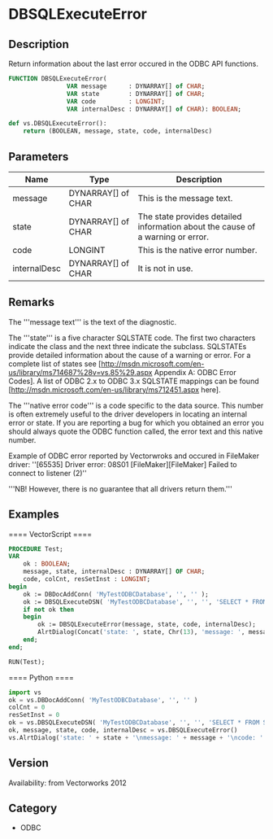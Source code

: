 # DBSQLExecuteError

## Description
Return information about the last error occured in the ODBC API functions.

```pascal
FUNCTION DBSQLExecuteError(
				VAR message      : DYNARRAY[] of CHAR;
				VAR state        : DYNARRAY[] of CHAR;
				VAR code         : LONGINT;
				VAR internalDesc : DYNARRAY[] of CHAR): BOOLEAN;
```

```python
def vs.DBSQLExecuteError():
    return (BOOLEAN, message, state, code, internalDesc)
```

## Parameters
|Name|Type|Description|
|---|---|---|
|message|DYNARRAY[] of CHAR|This is the message text.|
|state|DYNARRAY[] of CHAR|The state provides detailed information about the cause of a warning or error.|
|code|LONGINT|This is the native error number.|
|internalDesc|DYNARRAY[] of CHAR|It is not in use.|

## Remarks
The '''message text''' is the text of the diagnostic.

The '''state''' is a five character SQLSTATE code. The first two characters indicate the class and the next three indicate the subclass. SQLSTATEs provide detailed information about the cause of a warning or error. For a complete list of states see [http://msdn.microsoft.com/en-us/library/ms714687%28v=vs.85%29.aspx Appendix A: ODBC Error Codes]. A list of ODBC 2.x to ODBC 3.x SQLSTATE mappings can be found [http://msdn.microsoft.com/en-us/library/ms712451.aspx here].

The '''native error code''' is a code specific to the data source. This number is often extremely useful to the driver developers in locating an internal error or state. If you are reporting a bug for which you obtained an error you should always quote the ODBC function called, the error text and this native number.

Example of ODBC error reported by Vectorwroks and occured in FileMaker driver:
''[65535] Driver error: 08S01
[FileMaker][FileMaker] Failed to connect to listener (2)''

'''NB! However, there is no guarantee that all drivers return them.'''

## Examples
==== VectorScript ====
```pascal
PROCEDURE Test;
VAR
	ok : BOOLEAN;
	message, state, internalDesc : DYNARRAY[] OF CHAR;
	code, colCnt, resSetInst : LONGINT;
begin
	ok := DBDocAddConn( 'MyTestODBCDatabase', '', '' );
	ok := DBSQLExecuteDSN( 'MyTestODBCDatabase', '', '', 'SELECT * FROM Spaces', colCnt, resSetInst );
	if not ok then
	begin
		ok := DBSQLExecuteError(message, state, code, internalDesc);
		AlrtDialog(Concat('state: ', state, Chr(13), 'message: ', message, Chr(13), 'code: ', code, Chr(13), 'intDesc: ', internalDesc));
	end;
end;

RUN(Test);
```
==== Python ====
```python
import vs
ok = vs.DBDocAddConn( 'MyTestODBCDatabase', '', '' )
colCnt = 0
resSetInst = 0
ok = vs.DBSQLExecuteDSN( 'MyTestODBCDatabase', '', '', 'SELECT * FROM Spaces', colCnt, resSetInst )
ok, message, state, code, internalDesc = vs.DBSQLExecuteError()
vs.AlrtDialog('state: ' + state + '\nmessage: ' + message + '\ncode: ' + str(code) + '\nintDesc: ' + internalDesc)
```

## Version
Availability: from Vectorworks 2012

## Category
* ODBC

